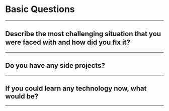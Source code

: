 # Basic Questions
---

## Describe the most challenging situation that you were faced with and how did you ﬁx it?
---

## Do you have any side projects?
---

## If you could learn any technology now, what would be?
---
